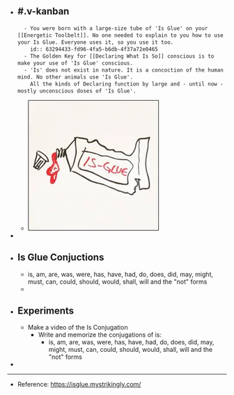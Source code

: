 - #.v-kanban
	-
		- You were born with a large-size tube of 'Is Glue' on your [[Energetic Toolbelt]]. No one needed to explain to you how to use your Is Glue. Everyone uses it, so you use it too.
		  id:: 63294433-fd96-4fa5-b6db-4f37a72e0465
		- The Golden Key for [[Declaring What Is So]] conscious is to make your use of 'Is Glue' conscious.
		- 'Is' does not exist in nature. It is a concoction of the human mind. No other animals use 'Is Glue'.
		  All the kinds of Declaring function by large and - until now - mostly unconscious doses of 'Is Glue'.
	- ![image.png](../assets/image_1663649028485_0.png)
-
- ## Is Glue Conjuctions
	- is, am, are, was, were, has, have, had, do, does, did, may, might, must, can, could, should, would, shall, will and the "not" forms
	-
- ## Experiments
	- Make a video of the Is Conjugation
		- Write and memorize the conjugations of is:
			- is, am, are, was, were, has, have, had, do, does, did, may, might, must, can, could, should, would, shall, will and the "not" forms
-
- ---
- Reference: https://isglue.mystrikingly.com/